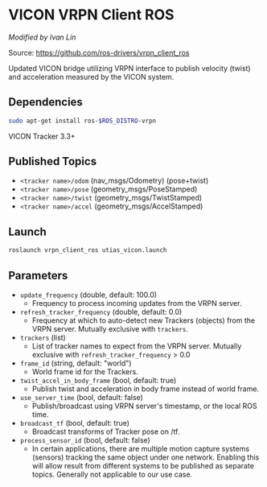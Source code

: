 # VICON VRPN Client ROS

*Modified by Ivan Lin*

Source: https://github.com/ros-drivers/vrpn_client_ros

Updated VICON bridge utilizing VRPN interface to publish velocity (twist) and acceleration measured by the VICON system.

## Dependencies
```bash
sudo apt-get install ros-$ROS_DISTRO-vrpn
```

VICON Tracker 3.3+

## Published Topics

 - `<tracker name>/odom` (nav_msgs/Odometry) (pose+twist)
 - `<tracker name>/pose` (geometry_msgs/PoseStamped)
 - `<tracker name>/twist` (geometry_msgs/TwistStamped)
 - `<tracker name>/accel` (geometry_msgs/AccelStamped)

## Launch
```bash
roslaunch vrpn_client_ros utias_vicon.launch
```

## Parameters
 - `update_frequency` (double, default: 100.0)
    - Frequency to process incoming updates from the VRPN server.
 - `refresh_tracker_frequency` (double, default: 0.0)
    - Frequency at which to auto-detect new Trackers (objects) from the VRPN server. Mutually exclusive with `trackers`.
 - `trackers` (list)
    - List of tracker names to expect from the VRPN server. Mutually exclusive with `refresh_tracker_frequency` > 0.0
 - `frame_id` (string, default: "world")
    - World frame id for the Trackers.
 - `twist_accel_in_body_frame` (bool, default: true)
    - Publish twist and acceleration in body frame instead of world frame.
 - `use_server_time` (bool, default: false)
    - Publish/broadcast using VRPN server's timestamp, or the local ROS time.
 - `broadcast_tf` (bool, default: true)
    - Broadcast transforms of Tracker pose on /tf.
 - `process_sensor_id` (bool, default: false)
    - In certain applications, there are multiple motion capture systems (sensors) tracking the same object under one network. Enabling this will allow result from different systems to be published as separate topics. Generally not applicable to our use case.